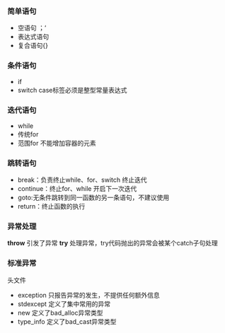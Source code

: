 ### **简单语句**
* 空语句 ；‘
* 表达式语句
* 复合语句{}


### **条件语句**
* if
* switch case标签必须是整型常量表达式

### **迭代语句**
* while
* 传统for
* 范围for    不能增加容器的元素            

### **跳转语句**
* break：负责终止while、for、switch 终止迭代
* continue：终止for、while 开启下一次迭代
* goto:无条件跳转到同一函数的另一条语句，不建议使用
* return：终止函数的执行

### **异常处理**
**throw**
引发了异常
**try**
处理异常，try代码抛出的异常会被某个catch子句处理

### **标准异常**
头文件
* exception 只报告异常的发生，不提供任何额外信息
* stdexcept 定义了集中常用的异常
* new 定义了bad_alloc异常类型
* type_info  定义了bad_cast异常类型




